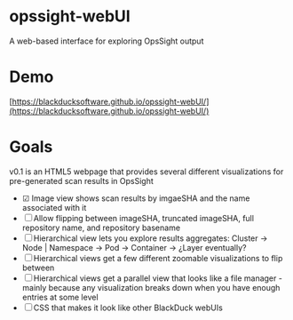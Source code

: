 # opssight-webUI
A web-based interface for exploring OpsSight output

# Demo
[https://blackducksoftware.github.io/opssight-webUI/](https://blackducksoftware.github.io/opssight-webUI/)

# Goals
v0.1 is an HTML5 webpage that provides several different visualizations for pre-generated scan results in OpsSight

- ☑ Image view shows scan results by imgaeSHA and the name associated with it
- ☐ Allow flipping between imageSHA, truncated imageSHA, full repository name, and repository basename
- ☐ Hierarchical view lets you explore results aggregates: Cluster -> Node | Namespace -> Pod -> Container -> ¿Layer eventually?
- ☐ Hierarchical views get a few different zoomable visualizations to flip between
- ☐ Hierarchical views get a parallel view that looks like a file manager - mainly because any visualization breaks down when you have enough entries at some level
- ☐ CSS that makes it look like other BlackDuck webUIs
